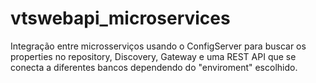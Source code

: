 # vtswebapi_microservices
Integração entre microsserviços usando o ConfigServer para buscar os properties no repository, Discovery, Gateway e uma REST API que se conecta a diferentes bancos dependendo do "enviroment" escolhido.
